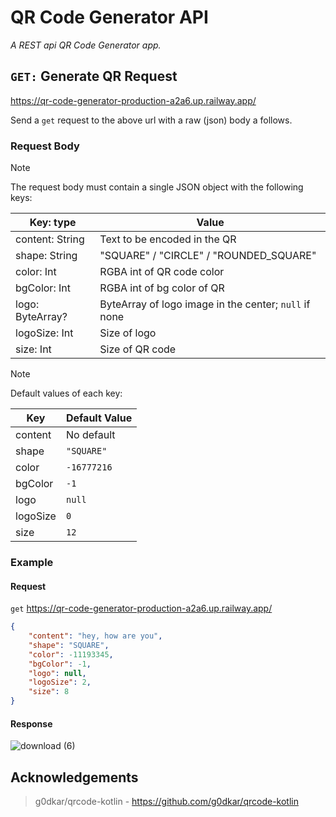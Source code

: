 # QR Code Generator API
_A REST api QR Code Generator app._

## `GET:` Generate QR Request
https://qr-code-generator-production-a2a6.up.railway.app/

Send a `get` request to the above url with a raw (json) body a follows.

### Request Body 
> [!NOTE]
> The request body must contain a single JSON object with the following keys:

| Key: type | Value |
| --- | --- |
| content: String | Text to be encoded in the QR |
| shape: String | "SQUARE" / "CIRCLE" / "ROUNDED_SQUARE" |
| color: Int | RGBA int of QR code color |
| bgColor: Int | RGBA int of bg color of QR |
| logo: ByteArray? | ByteArray of logo image in the center; `null` if none |
| logoSize: Int | Size of logo |
| size: Int | Size of QR code |

> [!NOTE]
> Default values of each key:

| Key | Default Value |
| --- | --- |
| content | No default |
| shape | `"SQUARE"` |
| color | `-16777216` |
| bgColor | `-1` |
| logo | `null` |
| logoSize | `0` |
| size | `12` |

### Example
#### Request
`get`  https://qr-code-generator-production-a2a6.up.railway.app/ 
```json
{
    "content": "hey, how are you",
    "shape": "SQUARE",
    "color": -11193345,
    "bgColor": -1,
    "logo": null,
    "logoSize": 2,
    "size": 8
}
```
#### Response
![download (6)](https://github.com/beradeep/qr-code-generator/assets/124783808/cf9bfda6-a94b-44f9-aeda-1547cf15f184)

## Acknowledgements
> g0dkar/qrcode-kotlin - https://github.com/g0dkar/qrcode-kotlin
